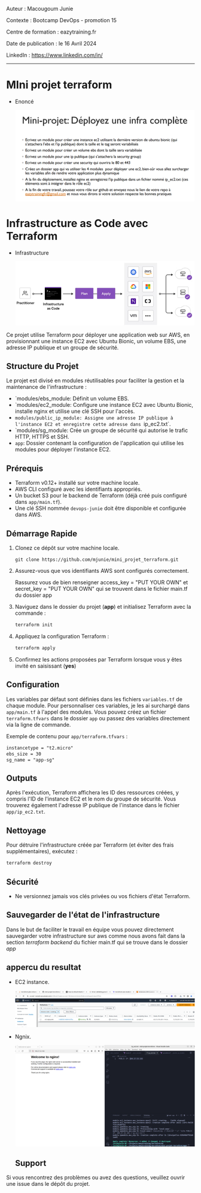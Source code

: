 
Auteur : Macougoum Junie

Contexte : Bootcamp DevOps - promotion 15

Centre de formation : eazytraining.fr

Date de publication : le 16 Avril 2024

LinkedIn : https://www.linkedin.com/in/

---
# MIni projet terraform
- Enoncé

    ![Tux, the Linux mascot](/images/tpterraform.png)

# Infrastructure as Code avec Terraform

- Infrastructure

    ![Tux, the Linux mascot](/images/illustration.png)
  
Ce projet utilise Terraform pour déployer une application web sur AWS, en provisionnant une instance EC2 avec Ubuntu Bionic, un volume EBS, une adresse IP publique et un groupe de sécurité.

## Structure du Projet

Le projet est divisé en modules réutilisables pour faciliter la gestion et la maintenance de l'infrastructure :

- `modules/ebs_module: Définit un volume EBS.
- `modules/ec2_module: Configure une instance EC2 avec Ubuntu Bionic, installe nginx et utilise une clé SSH pour l'accès.
- `modules/public_ip_module: Assigne une adresse IP publique à l'instance EC2 et enregistre cette adresse dans `ip_ec2.txt`.
- `modules/sg_module: Crée un groupe de sécurité qui autorise le trafic HTTP, HTTPS et SSH.
- `app`: Dossier contenant la configuration de l'application qui utilise les modules pour déployer l'instance EC2.

## Prérequis

- Terraform v0.12+ installé sur votre machine locale.
- AWS CLI configuré avec les identifiants appropriés.
- Un bucket S3 pour le backend de Terraform (déjà créé puis configuré dans `app/main.tf`).
- Une clé SSH nommée `devops-junie` doit être disponible et configurée dans AWS.

## Démarrage Rapide

1. Clonez ce dépôt sur votre machine locale.

    ```
    git clone https://github.com/mjunie/mini_projet_terraform.git
    ```

2. Assurez-vous que vos identifiants AWS sont configurés correctement.

   Rassurez vous de bien renseigner  access_key = "PUT YOUR OWN"  et secret_key = "PUT YOUR OWN" qui se trouvent dans le fichier main.tf du dossier app

4. Naviguez dans le dossier du projet (**app**) et initialisez Terraform avec la commande :

   ```sh
   terraform init
   ```

5. Appliquez la configuration Terraform :

   ```sh
   terraform apply
   ```

6. Confirmez les actions proposées par Terraform lorsque vous y êtes invité en saisissant (**yes**)

## Configuration

Les variables par défaut sont définies dans les fichiers `variables.tf` de chaque module. Pour personnaliser ces variables, je les ai surchargé dans `app/main.tf` à l'appel des modules. Vous pouvez créez un fichier `terraform.tfvars` dans le dossier `app` ou passez des variables directement via la ligne de commande.

Exemple de contenu pour `app/terraform.tfvars` :

```hcl
instancetype = "t2.micro"
ebs_size = 30
sg_name = "app-sg"
```

## Outputs

Après l'exécution, Terraform affichera les ID des ressources créées, y compris l'ID de l'instance EC2 et le nom du groupe de sécurité. Vous trouverez également l'adresse IP publique de l'instance dans le fichier `app/ip_ec2.txt`.

## Nettoyage

Pour détruire l'infrastructure créée par Terraform (et éviter des frais supplémentaires), exécutez :

```sh
terraform destroy
```

## Sécurité

- Ne versionnez jamais vos clés privées ou vos fichiers d'état Terraform.

## Sauvegarder de l'état de l'infrastructure

  Dans le but de faciliter le travail en équipe vous pouvez directement sauvegarder votre infrastructure sur aws comme nous avons fait dans la section *terraform backend* du fichier main.tf qui se trouve dans le dossier *app* 

## appercu du resultat

- EC2 instance.

    ![Tux, the Linux mascot](/images/ec2.png)
- Ngnix.

    ![Tux, the Linux mascot](/images/resultterraform.png)
  
  ## Support

Si vous rencontrez des problèmes ou avez des questions, veuillez ouvrir une issue dans le dépôt du projet.
